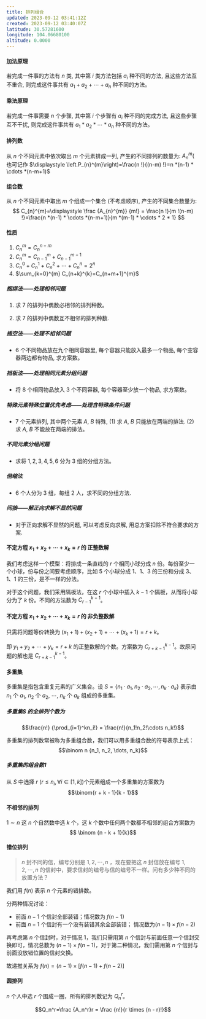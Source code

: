 ```yaml
---
title: 排列组合
updated: 2023-09-12 03:41:12Z
created: 2023-09-12 03:40:07Z
latitude: 30.57281600
longitude: 104.06680100
altitude: 0.0000
---
```


#### 加法原理
若完成一件事的方法有 $n$ 类, 其中第 $i$ 类方法包括 $a_{i}$ 种不同的方法, 且这些方法互不重合, 则完成这件事共有 $a_{1}+a_{2}+\cdots+a_{n}$ 种不同的方法。

#### 乘法原理
若完成一件事需要 $n$ 个步骤, 其中第 $i$ 个步骤有 $a_{i}$ 种不同的完成方法, 且这些步骤互不干扰, 则完成这件事共有 $a_{1} * a_{2} * \cdots * a_{n}$ 种不同的方法。

#### 排列数
从 $n$ 个不同元素中依次取出 $m$ 个元素排成一列, 产生的不同排列的数量为: $A_{n}^{m}\left(\right.$ 也可记作 $\displaystyle \left.P_{n}^{m}\right)=\frac{n !}{(n-m) !}=n *(n-1) * \cdots *(n-m+1)$

#### 组合数
从 $n$ 个不同元素中取出 $m$ 个组成一个集合 (不考虑顺序), 产生的不同集合数量为:
$$
C_{n}^{m}=\displaystyle \frac {A_{n}^{m}} {m!} = \frac{n !}{m !(n-m) !}=\frac{n *(n-1) * \cdots *(n-m+1)}{m *(m-1) * \cdots * 2 * 1}
$$
#### 性质
1. $C_{n}^{m}=C_{n}^{n-m}$
2. $C_{n}^{m}=C_{n-1}^{m}+C_{n-1}^{m-1}$
3. $C_{n}^{0}+C_{n}^{1}+C_{n}^{2}+\cdots+C_{n}^{n}=2^{n}$
4. $\sum_{k=0}^{m} C_{n+k}^{k}=C_{n+m+1}^{m}$

##### 捆绑法——处理相邻问题
1. 求 $7$ 的排列中偶数必相邻的排列种数。

2. 求 $7$ 的排列中偶数互不相邻的排列种数.


##### 插空法——处理不相邻问题
* $6$ 个不同物品放在九个相同容器里, 每个容器只能放入最多一个物品, 每个空容器两边都有物品, 求方案数。


##### 挡板法——处理相同元素分组问题
* 将 $8$ 个相同物品放入 $3$ 个不同容器, 每个容器至少放一个物品, 求方案数。

##### 特殊元素特殊位置优先考虑——处理含特殊条件问题
* $7$ 个元素排列, 其中两个元素 $A$, $B$ 特殊, (1) 求 $A$, $B$ 只能放在两端的排法. (2) 求 $A$, $B$ 不能放在两端的排法。

##### 不同元素分组问题
* 求将 $1, 2, 3, 4, 5, 6$ 分为 $3$ 组的分组方法。


##### 倍缩法
* $6$ 个人分为 $3$ 组，每组 $2$ 人，求不同的分组方法.

##### 间接——解正向求解不显然问题
* 对于正向求解不显然的问题, 可以考虑反向求解, 用总方案扣除不符合要求的方案.

#### 不定方程 $x_1 + x_2 + \cdots + x_k=r$ 的 正整数解
我们考虑这样一个模型：将排成一条直线的 $r$ 个相同小球分成 $n$ 份。每份至少一个小球，份与份之间要考虑顺序，比如 $5$ 个小球分成 $1、1、3$ 的三份和分成 $3、1、1$ 的三份，是不一样的分法。

对于这个问题，我们采用隔板法，在这 $r$ 个小球中插入 $k - 1$ 个隔板，从而将小球分为了 $k$ 份。不同的方法数为 $C_{r-1}^{k-1}$。

#### 不定方程 $x_1 + x_2 + \cdots + x_k=r$ 的 非负整数解
只需将问题等价转换为 $(x_1+1) + (x_2+1) + \cdots + (x_k+1)=r + k$。

即 $y_1 + y_2 + \cdots + y_k=r+k$ 的正整数解的个数。方案数为 $C_{r + k-1}^{k-1}$。故原问题的解也是 $C_{r + k-1}^{k-1}$。

#### 多重集

多重集是指包含重复元素的广义集合。设 $S= \{ n_1\cdot a_1, n_2 \cdot a_2, \cdots , n_k \cdot a_k \}$ 表示由 $n_1$ 个 $a_1$, $n_2$ 个 $a_2$, $\cdots$,  $n_k$ 个 $a_k$ 组成的多重集。

##### 多重集$S$ 的全排列个数为
$$\frac{n!} {\prod_{i=1}^kn_i!} = \frac{n!}{n_1!n_2!\cdots n_k!}$$

多重集的排列数常被称为多重组合数，我们可以用多重组合数的符号表示上式：
$$\binom n {n_1, n_2, \dots, n_k}$$

##### 多重集的组合数1
从 $S$ 中选择 $r$ $(r \le n_i, \forall i \in [1, k])$个元素组成一个多重集的方案数为
$$\binom{r + k - 1}{k - 1}$$

#### 不相邻的排列
$1 \sim n$ 这 $n$ 个自然数中选 $k$ 个，这 $k$ 个数中任何两个数都不相邻的组合方案数为
$$ \binom {n - k + 1}{k}$$

#### 错位排列
> $n$ 封不同的信，编号分别是 $1, 2, \cdots, n$ ，现在要把这 $n$ 封信放在编号 $1, 2, \cdots, n$ 的信封中，要求信封的编号与信的编号不一样。问有多少种不同的放置方法？

我们用 $f(n)$ 表示 $n$ 个元素的错排数。

分两种情况讨论：

* 前面 $n - 1$ 个信封全部装错；情况数为 $f(n - 1)$
* 前面 $n - 1$ 个信封有一个没有装错其余全部装错；  情况数为$(n -1 ) \times f(n - 2)$

再考虑第 $n$ 个信封时，对于情况 $1$，我们只需用第 $n$ 个信封与前面任意一个信封交换即可，情况总数为 $(n - 1) \times f(n - 1)$，对于第二种情况，我们需用第 $n$ 个信封与前面没放错位置的信封交换。

故递推关系为 $f(n) = (n - 1) \times [f(n - 1) + f(n - 2)]$ 


#### 圆排列

$n$ 个人中选 $r$ 个围成一圈，所有的排列数记为 $Q_n^r$。

$$Q_n^r=\frac {A_n^r}r = \frac {n!}{r \times (n - r)!}$$